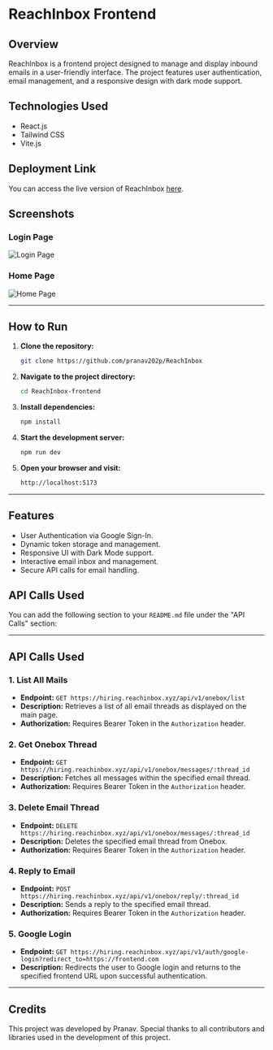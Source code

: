 # ReachInbox Frontend

## Overview
ReachInbox is a frontend project designed to manage and display inbound emails in a user-friendly interface. The project features user authentication, email management, and a responsive design with dark mode support.

## Technologies Used
- React.js
- Tailwind CSS
- Vite.js


## Deployment Link
You can access the live version of ReachInbox [here](https://reach-inbox-ecru.vercel.app/).

## Screenshots
### Login Page
![Login Page](link-to-your-screenshot1.png)

### Home Page
![Home Page](link-to-your-screenshot2.png)





---

## How to Run

1. **Clone the repository:**
   ```bash
   git clone https://github.com/pranav202p/ReachInbox
   ```

2. **Navigate to the project directory:**
   ```bash
   cd ReachInbox-frontend
   ```

3. **Install dependencies:**
   ```bash
   npm install
   ```

4. **Start the development server:**
   ```bash
   npm run dev
   ```

5. **Open your browser and visit:**
   ```bash
   http://localhost:5173
   ```

--- 



## Features
- User Authentication via Google Sign-In.
- Dynamic token storage and management.
- Responsive UI with Dark Mode support.
- Interactive email inbox and management.
- Secure API calls for email handling.
<!-- Add more features as needed -->

## API Calls Used
You can add the following section to your `README.md` file under the "API Calls" section:

---

## API Calls Used

### 1. **List All Mails**
   - **Endpoint:** `GET https://hiring.reachinbox.xyz/api/v1/onebox/list`
   - **Description:** Retrieves a list of all email threads as displayed on the main page.
   - **Authorization:** Requires Bearer Token in the `Authorization` header.

### 2. **Get Onebox Thread**
   - **Endpoint:** `GET https://hiring.reachinbox.xyz/api/v1/onebox/messages/:thread_id`
   - **Description:** Fetches all messages within the specified email thread.
   - **Authorization:** Requires Bearer Token in the `Authorization` header.

### 3. **Delete Email Thread**
   - **Endpoint:** `DELETE https://hiring.reachinbox.xyz/api/v1/onebox/messages/:thread_id`
   - **Description:** Deletes the specified email thread from Onebox.
   - **Authorization:** Requires Bearer Token in the `Authorization` header.

### 4. **Reply to Email**
   - **Endpoint:** `POST https://hiring.reachinbox.xyz/api/v1/onebox/reply/:thread_id`
   - **Description:** Sends a reply to the specified email thread.
   - **Authorization:** Requires Bearer Token in the `Authorization` header.

### 5. **Google Login**
   - **Endpoint:** `GET https://hiring.reachinbox.xyz/api/v1/auth/google-login?redirect_to=https://frontend.com`
   - **Description:** Redirects the user to Google login and returns to the specified frontend URL upon successful authentication.

--- 



## Credits
This project was developed by Pranav. Special thanks to all contributors and libraries used in the development of this project.
```

